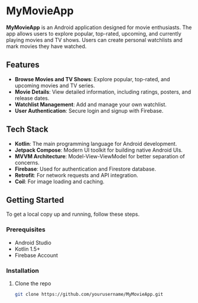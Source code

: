 # MyMovieApp

**MyMovieApp** is an Android application designed for movie enthusiasts. The app allows users to explore popular, top-rated, upcoming, and currently playing movies and TV shows. Users can create personal watchlists and mark movies they have watched.

## Features

- **Browse Movies and TV Shows**: Explore popular, top-rated, and upcoming movies and TV series.
- **Movie Details**: View detailed information, including ratings, posters, and release dates.
- **Watchlist Management**: Add and manage your own watchlist.
- **User Authentication**: Secure login and signup with Firebase.

## Tech Stack

- **Kotlin**: The main programming language for Android development.
- **Jetpack Compose**: Modern UI toolkit for building native Android UIs.
- **MVVM Architecture**: Model-View-ViewModel for better separation of concerns.
- **Firebase**: Used for authentication and Firestore database.
- **Retrofit**: For network requests and API integration.
- **Coil**: For image loading and caching.

## Getting Started

To get a local copy up and running, follow these steps.

### Prerequisites

- Android Studio
- Kotlin 1.5+
- Firebase Account

### Installation

1. Clone the repo
   ```sh
   git clone https://github.com/yourusername/MyMovieApp.git


